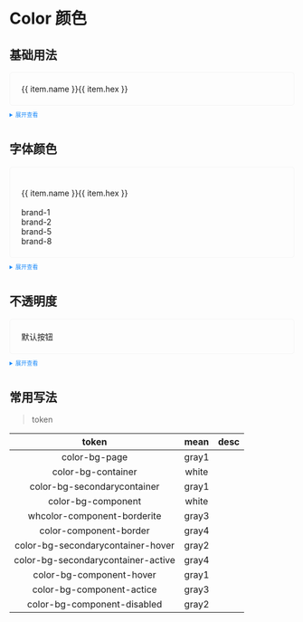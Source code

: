 <style>
    .example{
        border: 1px solid #f5f5f5;
        border-radius: 5px;
        padding:20px;
        p {
          margin: 0 !important;
        }
    }
    .el-button {
        margin:10px 5px
    }

    details > summary:first-of-type {
        font-size: 10px;
        padding: 8px 0;
        cursor: pointer;
        color: #1989fa;
    }
</style>

# Color 颜色

## 基础用法

<div class="example">
    <div grid grid-cols-3 gap-20>
      <div h-384 font-size-12 v-for="(obj, key) in colors" :key="key">
        <div v-for="item in obj" :class="item.class" :key="item.name">
          <p flex justify-between m-b-0>{{ item.name }}<span>{{ item.hex }}</span></p>
        </div>
      </div>
    </div>
</div>

<script>
export default {
  data() {
    return {
      colors: {
        brandColors: [
          { name: 'Brand1', hex: '#E8F2FF', class: 'h-48 bg-brand-1' },
          { name: 'Brand2', hex: '#C0D9FF', class: 'h-48 bg-brand-2' },
          { name: 'Brand3', hex: '#98CEFF', class: 'h-48 bg-brand-3' },
          { name: 'Brand4', hex: '#6E9EFD', class: 'h-48 bg-brand-4' },
          { name: 'Brand5', hex: '#3B71EC', class: 'h-48 bg-brand-5' },
          { name: 'Brand6', hex: '#134BEA', class: 'h-48 bg-brand-6' },
          { name: 'Brand7', hex: '#0639C3', class: 'h-48 bg-brand-7' },
          { name: 'Brand8', hex: '#2038B0', class: 'h-48 bg-brand-8' }
        ],
        errorColors: [
          { name: 'Error1', hex: '#FFE8E8', class: 'h-48 bg-error-1' },
          { name: 'Error2', hex: '#FFCEC6', class: 'h-48 bg-error-2' },
          { name: 'Error3', hex: '#FFADA4', class: 'h-48 bg-error-3' },
          { name: 'Error4', hex: '#FF8A82', class: 'h-48 bg-error-4' },
          { name: 'Error5', hex: '#FF6560', class: 'h-48 bg-error-5' },
          { name: 'Error6', hex: '#F53C3C', class: 'h-48 bg-error-6' },
          { name: 'Error7', hex: '#C41424', class: 'h-48 bg-error-7' },
          { name: 'Error8', hex: '#A6141D', class: 'h-48 bg-error-8' }
        ],
        successColors: [
          { name: 'success1', hex: '#E8FFEF', class: 'h-48 bg-success-1' },
          { name: 'success2', hex: '#B7F1CB', class: 'h-48 bg-success-2' },
          { name: 'success3', hex: '#8AE3AC', class: 'h-48 bg-success-3' },
          { name: 'success4', hex: '#62D592', class: 'h-48 bg-success-4' },
          { name: 'success5', hex: '#3DC77B', class: 'h-48 bg-success-5' },
          { name: 'success6', hex: '#1DB969', class: 'h-48 bg-success-6' },
          { name: 'success7', hex: '#139E5B', class: 'h-48 bg-success-7' },
          { name: 'success8', hex: '#0A834D', class: 'h-48 bg-success-8' }
        ],
        warningMColors: [
          { name: 'warningM1', hex: '#FFF5E8', class: 'h-48 bg-warningM-1' },
          { name: 'warningM2', hex: '#FFE2C2', class: 'h-48 bg-warningM-2' },
          { name: 'warningM3', hex: '#FFCD9C', class: 'h-48 bg-warningM-3' },
          { name: 'warningM4', hex: '#FFB675', class: 'h-48 bg-warningM-4' },
          { name: 'warningM5', hex: '#FF9B4F', class: 'h-48 bg-warningM-5' },
          { name: 'warningM6', hex: '#FF7F29', class: 'h-48 bg-warningM-6' },
          { name: 'warningM7', hex: '#D25D18', class: 'h-48 bg-warningM-7' },
          { name: 'warningM8', hex: '#A6400C', class: 'h-48 bg-warningM-8' }
        ],
        warningLColors: [
          { name: 'warningL1', hex: '#FFFBE0', class: 'h-48 bg-warningL-1' },
          { name: 'warningL2', hex: '#FFF2BA', class: 'h-48 bg-warningL-2' },
          { name: 'warningL3', hex: '#FFE68D', class: 'h-48 bg-warningL-3' },
          { name: 'warningL4', hex: '#FFD65F', class: 'h-48 bg-warningL-4' },
          { name: 'warningL5', hex: '#FFC532', class: 'h-48 bg-warningL-5' },
          { name: 'warningL6', hex: '#FFB005', class: 'h-48 bg-warningL-6' },
          { name: 'warningL7', hex: '#D28A01', class: 'h-48 bg-warningL-7' },
          { name: 'warningL8', hex: '#A66702', class: 'h-48 bg-warningL-8' }
        ],
        alarmColors: [
          { name: 'alarm1', hex: '#F6E3E0', class: 'h-48 bg-alarm-1' },
          { name: 'alarm2', hex: '#EDC6C1', class: 'h-48 bg-alarm-2' },
          { name: 'alarm3', hex: '#DCA39D', class: 'h-48 bg-alarm-3' },
          { name: 'alarm4', hex: '#CA817D', class: 'h-48 bg-alarm-4' },
          { name: 'alarm5', hex: '#B26161', class: 'h-48 bg-alarm-5' },
          { name: 'alarm6', hex: '#A74748', class: 'h-48 bg-alarm-6' },
          { name: 'alarm7', hex: '#902E33', class: 'h-48 bg-alarm-7' },
          { name: 'alarm8', hex: '#7A1A22', class: 'h-48 bg-alarm-8' }
        ],
        ForestColors: [
          { name: 'Forest1', hex: '#FDFFE8', class: 'h-48 bg-forest-1' },
          { name: 'Forest2', hex: '#EAF5BB', class: 'h-48 bg-forest-2' },
          { name: 'Forest3', hex: '#D6EB8C', class: 'h-48 bg-forest-3' },
          { name: 'Forest4', hex: '#C1E062', class: 'h-48 bg-forest-4' },
          { name: 'Forest5', hex: '#ABD63C', class: 'h-48 bg-forest-5' },
          { name: 'Forest6', hex: '#94CC19', class: 'h-48 bg-forest-6' },
          { name: 'Forest7', hex: '#75AC11', class: 'h-48 bg-forest-7' },
          { name: 'Forest8', hex: '#5A8C08', class: 'h-48 bg-forest-8' }
        ],
        SunriseColors: [
          { name: 'Sunrise1', hex: '#FCFBD1', class: 'h-48 bg-sunrise-1' },
          { name: 'Sunrise2', hex: '#FFF9AE', class: 'h-48 bg-sunrise-2' },
          { name: 'Sunrise3', hex: '#FEF288', class: 'h-48 bg-sunrise-3' },
          { name: 'Sunrise4', hex: '#FFE963', class: 'h-48 bg-sunrise-4' },
          { name: 'Sunrise5', hex: '#FAE04D', class: 'h-48 bg-sunrise-5' },
          { name: 'Sunrise6', hex: '#F5D400', class: 'h-48 bg-sunrise-6' },
          { name: 'Sunrise7', hex: '#D2A206', class: 'h-48 bg-sunrise-7' },
          { name: 'Sunrise8', hex: '#A67A05', class: 'h-48 bg-sunrise-8' }
        ],
        CandyColors: [
          { name: 'Candy1', hex: '#E3FAF6', class: 'h-48 bg-candy-1' },
          { name: 'Candy2', hex: '#B6F3E8', class: 'h-48 bg-candy-2' },
          { name: 'Candy3', hex: '#88E7DD', class: 'h-48 bg-candy-3' },
          { name: 'Candy4', hex: '#5BDBD3', class: 'h-48 bg-candy-4' },
          { name: 'Candy5', hex: '#36CDC9', class: 'h-48 bg-candy-5' },
          { name: 'Candy6', hex: '#15B5B5', class: 'h-48 bg-candy-6' },
          { name: 'Candy7', hex: '#0A979C', class: 'h-48 bg-candy-7' },
          { name: 'Candy8', hex: '#016D74', class: 'h-48 bg-candy-8' }
        ],
        SkyblueColors: [
          { name: 'Skyblue1', hex: '#E3F5FA', class: 'h-48 bg-skyblue-1' },
          { name: 'Skyblue2', hex: '#C4EFFF', class: 'h-48 bg-skyblue-2' },
          { name: 'Skyblue3', hex: '#9FE3FF', class: 'h-48 bg-skyblue-3' },
          { name: 'Skyblue4', hex: '#7DD3FF', class: 'h-48 bg-skyblue-4' },
          { name: 'Skyblue5', hex: '#57C2FF', class: 'h-48 bg-skyblue-5' },
          { name: 'Skyblue6', hex: '#32A5F2', class: 'h-48 bg-skyblue-6' },
          { name: 'Skyblue7', hex: '#1F85D2', class: 'h-48 bg-skyblue-7' },
          { name: 'Skyblue8', hex: '#1060A6', class: 'h-48 bg-skyblue-8' }
        ],
        PurpleColors: [
          { name: 'Purple1', hex: '#F7E7FF', class: 'h-48 bg-purple-1' },
          { name: 'Purple2', hex: '#EAC9FD', class: 'h-48 bg-purple-2' },
          { name: 'Purple3', hex: '#DBAAFB', class: 'h-48 bg-purple-3' },
          { name: 'Purple4', hex: '#C98CF8', class: 'h-48 bg-purple-4' },
          { name: 'Purple5', hex: '#B76DF5', class: 'h-48 bg-purple-5' },
          { name: 'Purple6', hex: '#A250F4', class: 'h-48 bg-purple-6' },
          { name: 'Purple7', hex: '#7932CA', class: 'h-48 bg-purple-7' },
          { name: 'Purple8', hex: '#551BA0', class: 'h-48 bg-purple-8' }
        ],
        MagentaColors: [
          { name: 'Magenta1', hex: '#FFE8F1', class: 'h-48 bg-magenta-1' },
          { name: 'Magenta2', hex: '#F6C0D6', class: 'h-48 bg-magenta-2' },
          { name: 'Magenta3', hex: '#ED9ABF', class: 'h-48 bg-magenta-3' },
          { name: 'Magenta4', hex: '#E476AB', class: 'h-48 bg-magenta-4' },
          { name: 'Magenta5', hex: '#DB559A', class: 'h-48 bg-magenta-5' },
          { name: 'Magenta6', hex: '#D2368B', class: 'h-48 bg-magenta-6' },
          { name: 'Magenta7', hex: '#B12275', class: 'h-48 bg-magenta-7' },
          { name: 'Magenta8', hex: '#8F125F', class: 'h-48 bg-magenta-8' }
        ],
      },
      gray: [
          { name: 'gray1', hex: '#F6F7FB', class: 'p-6 h-48 bg-gray-1' },
          { name: 'gray2', hex: '#F1F2F5', class: 'p-6 h-48 bg-gray-2' },
          { name: 'gray3', hex: '#E9EAF0', class: 'p-6 h-48 bg-gray-3' },
          { name: 'gray4', hex: '#CBD0DB', class: 'p-6 h-48 bg-gray-4' },
          { name: 'gray5', hex: '#ADB1BC', class: 'p-6 h-48 bg-gray-5' },
          { name: 'gray6', hex: '#7E8494', class: 'p-6 h-48 bg-gray-6' },
          { name: 'gray7', hex: '#353C51', class: 'p-6 h-48 bg-gray-7' },
          { name: 'gray8', hex: '#1E2435', class: 'p-6 h-48 bg-gray-8' }
        ],
    }
  }
}
</script>

<details>
<summary>展开查看</summary>

```vue
<template>
  <div grid grid-cols-3 gap-20>
    <div h-384 font-size-12 v-for="(obj, key) in colors" :key="key">
      <div v-for="item in obj" :class="item.class" :key="item.name">
        <p flex justify-between m-b-0>{{ item.name }}<span>{{ item.hex }}</span></p>
      </div>
    </div>
  </div>
</template>
<script lang="ts" setup>
data() {
    return {
      colors: {
        brandColors: [
          { name: 'Brand1', hex: '#E8F2FF', class: 'h-48 bg-brand-1' },
          { name: 'Brand2', hex: '#C0D9FF', class: 'h-48 bg-brand-2' },
          { name: 'Brand3', hex: '#98CEFF', class: 'h-48 bg-brand-3' },
          { name: 'Brand4', hex: '#6E9EFD', class: 'h-48 bg-brand-4' },
          { name: 'Brand5', hex: '#3B71EC', class: 'h-48 bg-brand-5' },
          { name: 'Brand6', hex: '#134BEA', class: 'h-48 bg-brand-6' },
          { name: 'Brand7', hex: '#0639C3', class: 'h-48 bg-brand-7' },
          { name: 'Brand8', hex: '#2038B0', class: 'h-48 bg-brand-8' }
        ],
        errorColors: [
          { name: 'Error1', hex: '#FFE8E8', class: 'h-48 bg-error-1' },
          { name: 'Error2', hex: '#FFCEC6', class: 'h-48 bg-error-2' },
          { name: 'Error3', hex: '#FFADA4', class: 'h-48 bg-error-3' },
          { name: 'Error4', hex: '#FF8A82', class: 'h-48 bg-error-4' },
          { name: 'Error5', hex: '#FF6560', class: 'h-48 bg-error-5' },
          { name: 'Error6', hex: '#F53C3C', class: 'h-48 bg-error-6' },
          { name: 'Error7', hex: '#C41424', class: 'h-48 bg-error-7' },
          { name: 'Error8', hex: '#A6141D', class: 'h-48 bg-error-8' }
        ],
        warningMColors: [
          { name: 'warningM1', hex: '#FFF5E8', class: 'h-48 bg-warningM-1' },
          { name: 'warningM2', hex: '#FFE2C2', class: 'h-48 bg-warningM-2' },
          { name: 'warningM3', hex: '#FFCD9C', class: 'h-48 bg-warningM-3' },
          { name: 'warningM4', hex: '#FFB675', class: 'h-48 bg-warningM-4' },
          { name: 'warningM5', hex: '#FF9B4F', class: 'h-48 bg-warningM-5' },
          { name: 'warningM6', hex: '#FF7F29', class: 'h-48 bg-warningM-6' },
          { name: 'warningM7', hex: '#D25D18', class: 'h-48 bg-warningM-7' },
          { name: 'warningM8', hex: '#A6400C', class: 'h-48 bg-warningM-8' }
        ],
        successColors: [
          { name: 'success1', hex: '#E8FFEF', class: 'h-48 bg-success-1' },
          { name: 'success2', hex: '#B7F1CB', class: 'h-48 bg-success-2' },
          { name: 'success3', hex: '#8AE3AC', class: 'h-48 bg-success-3' },
          { name: 'success4', hex: '#62D592', class: 'h-48 bg-success-4' },
          { name: 'success5', hex: '#3DC77B', class: 'h-48 bg-success-5' },
          { name: 'success6', hex: '#1DB969', class: 'h-48 bg-success-6' },
          { name: 'success7', hex: '#139E5B', class: 'h-48 bg-success-7' },
          { name: 'success8', hex: '#0A834D', class: 'h-48 bg-success-8' }
        ],
        alarmColors: [
          { name: 'alarm1', hex: '#F6E3E0', class: 'h-48 bg-alarm-1' },
          { name: 'alarm2', hex: '#EDC6C1', class: 'h-48 bg-alarm-2' },
          { name: 'alarm3', hex: '#DCA39D', class: 'h-48 bg-alarm-3' },
          { name: 'alarm4', hex: '#CA817D', class: 'h-48 bg-alarm-4' },
          { name: 'alarm5', hex: '#B26161', class: 'h-48 bg-alarm-5' },
          { name: 'alarm6', hex: '#A74748', class: 'h-48 bg-alarm-6' },
          { name: 'alarm7', hex: '#902E33', class: 'h-48 bg-alarm-7' },
          { name: 'alarm8', hex: '#7A1A22', class: 'h-48 bg-alarm-8' }
        ],
        warningLColors: [
          { name: 'warningL1', hex: '#FFFBE0', class: 'h-48 bg-warningL-1' },
          { name: 'warningL2', hex: '#FFF2BA', class: 'h-48 bg-warningL-2' },
          { name: 'warningL3', hex: '#FFE68D', class: 'h-48 bg-warningL-3' },
          { name: 'warningL4', hex: '#FFD65F', class: 'h-48 bg-warningL-4' },
          { name: 'warningL5', hex: '#FFC532', class: 'h-48 bg-warningL-5' },
          { name: 'warningL6', hex: '#FFB005', class: 'h-48 bg-warningL-6' },
          { name: 'warningL7', hex: '#D28A01', class: 'h-48 bg-warningL-7' },
          { name: 'warningL8', hex: '#A66702', class: 'h-48 bg-warningL-8' }
        ],
        ForestColors: [
          { name: 'Forest1', hex: '#FDFFE8', class: 'h-48 bg-forest-1' },
          { name: 'Forest2', hex: '#EAF5BB', class: 'h-48 bg-forest-2' },
          { name: 'Forest3', hex: '#D6EB8C', class: 'h-48 bg-forest-3' },
          { name: 'Forest4', hex: '#C1E062', class: 'h-48 bg-forest-4' },
          { name: 'Forest5', hex: '#ABD63C', class: 'h-48 bg-forest-5' },
          { name: 'Forest6', hex: '#94CC19', class: 'h-48 bg-forest-6' },
          { name: 'Forest7', hex: '#75AC11', class: 'h-48 bg-forest-7' },
          { name: 'Forest8', hex: '#5A8C08', class: 'h-48 bg-forest-8' }
        ],
        SunriseColors: [
          { name: 'Sunrise1', hex: '#FCFBD1', class: 'h-48 bg-sunrise-1' },
          { name: 'Sunrise2', hex: '#FFF9AE', class: 'h-48 bg-sunrise-2' },
          { name: 'Sunrise3', hex: '#FEF288', class: 'h-48 bg-sunrise-3' },
          { name: 'Sunrise4', hex: '#FFE963', class: 'h-48 bg-sunrise-4' },
          { name: 'Sunrise5', hex: '#FAE04D', class: 'h-48 bg-sunrise-5' },
          { name: 'Sunrise6', hex: '#F5D400', class: 'h-48 bg-sunrise-6' },
          { name: 'Sunrise7', hex: '#D2A206', class: 'h-48 bg-sunrise-7' },
          { name: 'Sunrise8', hex: '#A67A05', class: 'h-48 bg-sunrise-8' }
        ],
        CandyColors: [
          { name: 'Candy1', hex: '#E3FAF6', class: 'h-48 bg-candy-1' },
          { name: 'Candy2', hex: '#B6F3E8', class: 'h-48 bg-candy-2' },
          { name: 'Candy3', hex: '#88E7DD', class: 'h-48 bg-candy-3' },
          { name: 'Candy4', hex: '#5BDBD3', class: 'h-48 bg-candy-4' },
          { name: 'Candy5', hex: '#36CDC9', class: 'h-48 bg-candy-5' },
          { name: 'Candy6', hex: '#15B5B5', class: 'h-48 bg-candy-6' },
          { name: 'Candy7', hex: '#0A979C', class: 'h-48 bg-candy-7' },
          { name: 'Candy8', hex: '#016D74', class: 'h-48 bg-candy-8' }
        ],
        SkyblueColors: [
          { name: 'Skyblue1', hex: '#E3F5FA', class: 'h-48 bg-skyblue-1' },
          { name: 'Skyblue2', hex: '#C4EFFF', class: 'h-48 bg-skyblue-2' },
          { name: 'Skyblue3', hex: '#9FE3FF', class: 'h-48 bg-skyblue-3' },
          { name: 'Skyblue4', hex: '#7DD3FF', class: 'h-48 bg-skyblue-4' },
          { name: 'Skyblue5', hex: '#57C2FF', class: 'h-48 bg-skyblue-5' },
          { name: 'Skyblue6', hex: '#32A5F2', class: 'h-48 bg-skyblue-6' },
          { name: 'Skyblue7', hex: '#1F85D2', class: 'h-48 bg-skyblue-7' },
          { name: 'Skyblue8', hex: '#1060A6', class: 'h-48 bg-skyblue-8' }
        ],
        PurpleColors: [
          { name: 'Purple1', hex: '#F7E7FF', class: 'h-48 bg-purple-1' },
          { name: 'Purple2', hex: '#EAC9FD', class: 'h-48 bg-purple-2' },
          { name: 'Purple3', hex: '#DBAAFB', class: 'h-48 bg-purple-3' },
          { name: 'Purple4', hex: '#C98CF8', class: 'h-48 bg-purple-4' },
          { name: 'Purple5', hex: '#B76DF5', class: 'h-48 bg-purple-5' },
          { name: 'Purple6', hex: '#A250F4', class: 'h-48 bg-purple-6' },
          { name: 'Purple7', hex: '#7932CA', class: 'h-48 bg-purple-7' },
          { name: 'Purple8', hex: '#551BA0', class: 'h-48 bg-purple-8' }
        ],
        MagentaColors: [
          { name: 'Magenta1', hex: '#FFE8F1', class: 'h-48 bg-magenta-1' },
          { name: 'Magenta2', hex: '#F6C0D6', class: 'h-48 bg-magenta-2' },
          { name: 'Magenta3', hex: '#ED9ABF', class: 'h-48 bg-magenta-3' },
          { name: 'Magenta4', hex: '#E476AB', class: 'h-48 bg-magenta-4' },
          { name: 'Magenta5', hex: '#DB559A', class: 'h-48 bg-magenta-5' },
          { name: 'Magenta6', hex: '#D2368B', class: 'h-48 bg-magenta-6' },
          { name: 'Magenta7', hex: '#B12275', class: 'h-48 bg-magenta-7' },
          { name: 'Magenta8', hex: '#8F125F', class: 'h-48 bg-magenta-8' }
        ],
      }
    }
  }
</script>
```

</details>

## 字体颜色

<div class="example">
    <br/>
    <div grid grid-cols-3 gap-20>
      <div h-384 font-size-12 >
        <div v-for="item in gray" :class="item.class" :key="item.name">
          <p flex justify-between m-b-0>{{ item.name }}<span>{{ item.hex }}</span></p>
        </div>
      </div>
    </div>
    <br/>
    <div>
        <p color-brand-1>brand-1</p>
        <p color-brand-2>brand-2</p>
        <p color-brand-5>brand-5</p>
        <p color-brand-8>brand-8</p>
    </div>
</div>

<details>
<summary>展开查看</summary>

```vue
<template>
  <div>
      <p color-brand-1>brand-1</p>
      <p color-brand-2>brand-2</p>
      <p color-brand-5>brand-5</p>
      <p color-brand-8>brand-8</p>
  </div>
</template>
```

</details>

## 不透明度

<div class="example">
    <div>
        <el-button opacity-20>默认按钮</el-button>
        <div h-20 w-80 bg-brand-8 bg-opacity-20></div>
    </div>
</div>

<details>
<summary>展开查看</summary>

```vue
<template>
  <div>
      <el-button opacity-20>默认按钮</el-button>
      <div h-20 w-80 bg-brand-8 bg-opacity-20></div>
  </div>
</template>
```

</details>

## 常用写法

  > token

  |               token                | mean  | desc |
  | :--------------------------------: | :---: | :--- |
  |           color-bg-page            | gray1 |      |
  |         color-bg-container         | white |      |
  |    color-bg-secondarycontainer     | gray1 |      |
  |         color-bg-component         | white |      |
  |    whcolor-component-borderite     | gray3 |      |
  |       color-component-border       | gray4 |      |
  | color-bg-secondarycontainer-hover  | gray2 |      |
  | color-bg-secondarycontainer-active | gray4 |      |
  |      color-bg-component-hover      | gray1 |      |
  |     color-bg-component-actice      | gray3 |      |
  |    color-bg-component-disabled     | gray2 |      |
